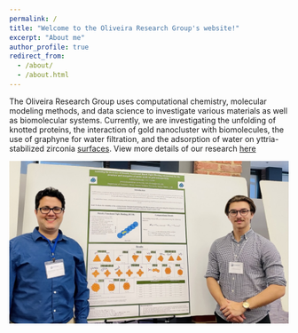```yaml
---
permalink: /
title: "Welcome to the Oliveira Research Group's website!"
excerpt: "About me"
author_profile: true
redirect_from: 
  - /about/
  - /about.html
---
```

The Oliveira Research Group uses computational chemistry, molecular modeling methods, and data science to investigate various materials as well as biomolecular systems. Currently, we are investigating the unfolding of knotted proteins, the interaction of gold nanocluster with biomolecules, the use of graphyne for water filtration, and the adsorption of water on yttria-stabilized zirconia [surfaces](www.mvnu.edu). View more details of our research [here](oliveiralfl.github.io/_pages/research.md)

![Group](/images/1BA782F3-CF86-424D-921C-E572E7EA43F7_1_105_c.jpeg)


 
